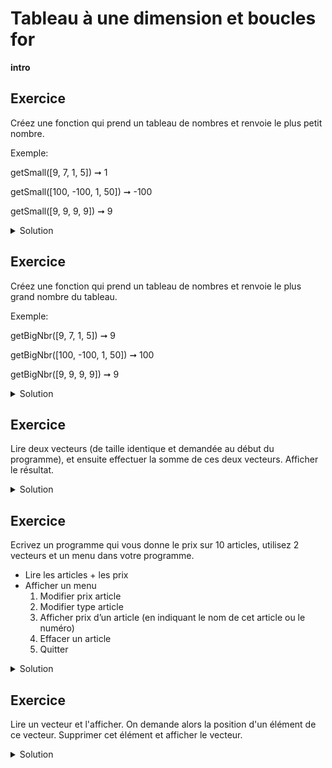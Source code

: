 # Tableau à une dimension et boucles for

**intro**
## Exercice

Créez une fonction qui prend un tableau de nombres et renvoie le plus petit nombre.

Exemple:

getSmall([9, 7, 1, 5]) ➞ 1

getSmall([100, -100, 1, 50]) ➞ -100

getSmall([9, 9, 9, 9]) ➞ 9

<details>
	<summary>Solution</summary>

```csharp

```
</details>

## Exercice

Créez une fonction qui prend un tableau de nombres et renvoie le plus grand nombre du tableau.

Exemple:

getBigNbr([9, 7, 1, 5]) ➞ 9

getBigNbr([100, -100, 1, 50]) ➞ 100

getBigNbr([9, 9, 9, 9]) ➞ 9

<details>
	<summary>Solution</summary>

```csharp

```
</details>

## Exercice

Lire deux vecteurs (de taille identique et demandée au début du programme), et ensuite effectuer la somme de ces deux vecteurs. Afficher le résultat.


<details>
	<summary>Solution</summary>

```csharp

```
</details>

## Exercice

Ecrivez un programme qui vous donne le prix sur 10 articles, utilisez 2 vecteurs et un menu dans votre programme.

- Lire les articles + les prix
- Afficher un menu
    1. Modifier prix article
    2. Modifier type article
    3. Afficher prix d’un article (en indiquant le nom de cet article ou le numéro)
    4. Effacer un article
    5. Quitter

<details>
	<summary>Solution</summary>

```csharp

```
</details>

## Exercice

Lire un vecteur et l'afficher. On demande alors la position d'un élément de ce vecteur. Supprimer cet élément et afficher le vecteur.


<details>
	<summary>Solution</summary>

```csharp

```
</details>